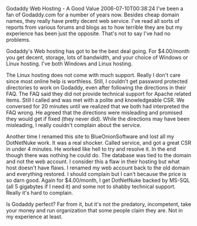 Godaddy Web Hosting - A Good Value
2006-07-10T00:38:24
I've been a fan of Godaddy.com for a number of years now. Besides cheap domain names, they really have pretty decent web service. I've read all sorts of reports from various forums and blogs as to how terrible they are but my experience has been just the opposite. That's not to say I've had no problems.

Godaddy's Web hosting has got to be the best deal going. For $4.00/month you get decent, storage, lots of bandwidth, and your choice of Windows or Linux hosting. I've both Windows and Linux hosting.

The Linux hosting does not come with much support. Really I don't care since most online help is worthless. Still, I couldn't get password protected directories to work on Godaddy, even after following the directions in their FAQ. The FAQ said they did not provide technical support for Apache related items. Still I called and was met with a polite and knowledgeable CSR. We conversed for 20 minutes until we realized that we both had interpreted the FAQ wrong. He agreed that the directions were misleading and promised they would get if fixed (they never did). While the directions may have been misleading, I really couldn't complain about the service.

Another time I renamed this site to BlueOnionSoftware and lost all my DotNetNuke work. It was a real shocker. Called service, and got a great CSR in under 4 minutes. He worked like hell to try and resolve it. In the end though there was nothing he could do. The database was tied to the domain and not the web account. I consider this a flaw in their hosting but what host doesn't have flaws. I renamed my web account back to the old domain and everything restored. I should complain but I can't because the price is so darn good. Again for $4.00/month, I get DotNetNuke backed by MS-SQL (all 5 gigabytes if I need it) and some not to shabby technical support. Really it's hard to complain.

Is Godaddy perfect? Far from it, but it's not the predatory, incompetent, take your money and run organization that some people claim they are. Not in my experience at least.
